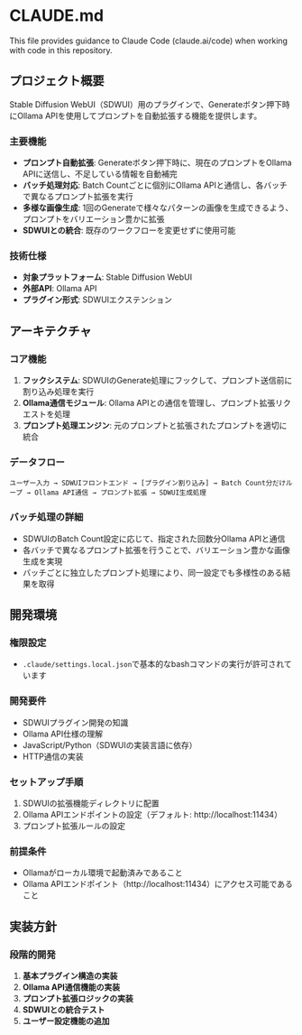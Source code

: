 # CLAUDE.md

This file provides guidance to Claude Code (claude.ai/code) when working with code in this repository.

## プロジェクト概要

Stable Diffusion WebUI（SDWUI）用のプラグインで、Generateボタン押下時にOllama APIを使用してプロンプトを自動拡張する機能を提供します。

### 主要機能
- **プロンプト自動拡張**: Generateボタン押下時に、現在のプロンプトをOllama APIに送信し、不足している情報を自動補完
- **バッチ処理対応**: Batch Countごとに個別にOllama APIと通信し、各バッチで異なるプロンプト拡張を実行
- **多様な画像生成**: 1回のGenerateで様々なパターンの画像を生成できるよう、プロンプトをバリエーション豊かに拡張
- **SDWUIとの統合**: 既存のワークフローを変更せずに使用可能

### 技術仕様
- **対象プラットフォーム**: Stable Diffusion WebUI
- **外部API**: Ollama API
- **プラグイン形式**: SDWUIエクステンション

## アーキテクチャ

### コア機能
1. **フックシステム**: SDWUIのGenerate処理にフックして、プロンプト送信前に割り込み処理を実行
2. **Ollama通信モジュール**: Ollama APIとの通信を管理し、プロンプト拡張リクエストを処理
3. **プロンプト処理エンジン**: 元のプロンプトと拡張されたプロンプトを適切に統合

### データフロー
```
ユーザー入力 → SDWUIフロントエンド → [プラグイン割り込み] → Batch Count分だけループ → Ollama API通信 → プロンプト拡張 → SDWUI生成処理
```

### バッチ処理の詳細
- SDWUIのBatch Count設定に応じて、指定された回数分Ollama APIと通信
- 各バッチで異なるプロンプト拡張を行うことで、バリエーション豊かな画像生成を実現
- バッチごとに独立したプロンプト処理により、同一設定でも多様性のある結果を取得

## 開発環境

### 権限設定
- `.claude/settings.local.json`で基本的なbashコマンドの実行が許可されています

### 開発要件
- SDWUIプラグイン開発の知識
- Ollama API仕様の理解
- JavaScript/Python（SDWUIの実装言語に依存）
- HTTP通信の実装

### セットアップ手順
1. SDWUIの拡張機能ディレクトリに配置
2. Ollama APIエンドポイントの設定（デフォルト: http://localhost:11434）
3. プロンプト拡張ルールの設定

### 前提条件
- Ollamaがローカル環境で起動済みであること
- Ollama APIエンドポイント（http://localhost:11434）にアクセス可能であること

## 実装方針

### 段階的開発
1. **基本プラグイン構造の実装**
2. **Ollama API通信機能の実装**
3. **プロンプト拡張ロジックの実装**
4. **SDWUIとの統合テスト**
5. **ユーザー設定機能の追加**